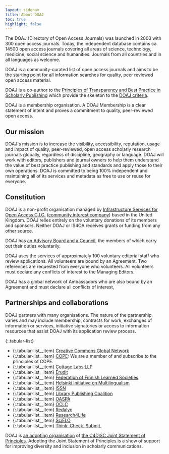 ```yaml
---
layout: sidenav
title: About DOAJ
toc: true
highlight: false
---
```


The DOAJ (Directory of Open Access Journals) was launched in 2003 with 300 open access journals. Today, the independent database contains ca. 14500 open access journals covering all areas of science, technology, medicine, social science and humanities. Journals from all countries and in all languages as welcome.

DOAJ is a community-curated list of open access journals and aims to be the starting point for all information searches for quality, peer reviewed open access material.

DOAJ is a co-author to the [Principles of Transparency and Best Practice in Scholarly Publishing](/apply/transparency) which provide the skeleton to the [DOAJ criteria](/apply/guide).

DOAJ is a membership organisation. A DOAJ Membership is a clear statement of intent and proves a commitment to quality, peer-reviewed open access.

## Our mission
DOAJ's mission is to increase the visibility, accessibility, reputation, usage and impact of quality, peer-reviewed, open access scholarly research journals globally, regardless of discipline, geography or language. DOAJ will work with editors, publishers and journal owners to help them understand the value of best practice publishing and standards and apply those to their own operations. DOAJ is committed to being 100% independent and maintaining all of its services and metadata as free to use or reuse for everyone.

## Constitution
DOAJ is a non-profit organisation managed by [Infrastructure Services for Open Access C.I.C.](http://is4oa.org/) ([community interest company](https://en.wikipedia.org/wiki/Community_interest_company)) based in the United Kingdom. DOAJ relies entirely on the voluntary donations of its members and sponsors. Neither DOAJ or IS4OA receives grants or funding from any other source.

DOAJ has [an Advisory Board and a Council](/board-council/), the members of which carry out their duties voluntarily.

DOAJ uses the services of approximately 100 voluntary editorial staff who review applications. All volunteers are bound by an Agreement. Two references are requested from everyone who volunteers. All volunteers must declare any conflicts of interest to the Managing Editors.

DOAJ has a global network of Ambassadors who are also bound by an Agreement and must declare all conflicts of interest,

## Partnerships and collaborations
DOAJ partners with many organisations. The nature of the partnership varies and may include membership, contracts for work, exchanges of information or services, initiative signatories or access to information resources that assist DOAJ with its application review process.

{:.tabular-list}
+ {:.tabular-list__item} [Creative Commons Global Network](https://network.creativecommons.org/)
+ {:.tabular-list__item} [COPE](https://publicationethics.org/): We are a member of and subscribe to the principles of COPE.
+ {:.tabular-list__item} [Cottage Labs LLP](https://cottagelabs.com/)
+ {:.tabular-list__item} [Érudit](https://www.erudit.org/en/)
+ {:.tabular-list__item} [Federation of Finnish Learned Societies](https://tsv.fi/en)
+ {:.tabular-list__item} [Helsinki Initiative on Multilingualism](https://www.helsinki-initiative.org/)
+ {:.tabular-list__item} [ISSN](https://www.issn.org/)
+ {:.tabular-list__item} [Library Publishing Coalition](https://librarypublishing.org/)
+ {:.tabular-list__item} [OASPA](https://oaspa.org/)
+ {:.tabular-list__item} [OCLC](https://www.oclc.org/en/home.html)
+ {:.tabular-list__item} [Redalyc](http://www.redalyc.org/home.oa)
+ {:.tabular-list__item} [Research4Life](https://www.research4life.org/)
+ {:.tabular-list__item} [SciELO](http://www.scielo.org/)
+ {:.tabular-list__item} [Think. Check. Submit.](https://thinkchecksubmit.org/)

DOAJ is [an adopting organisation](https://c4disc.org/about/adopting-organizations/) of [the C4DISC Joint Statement of Principles](https://c4disc.org/principles/). Adopting the Joint Statement of Principles is a show of support for improving diversity and inclusion in scholarly communications.
